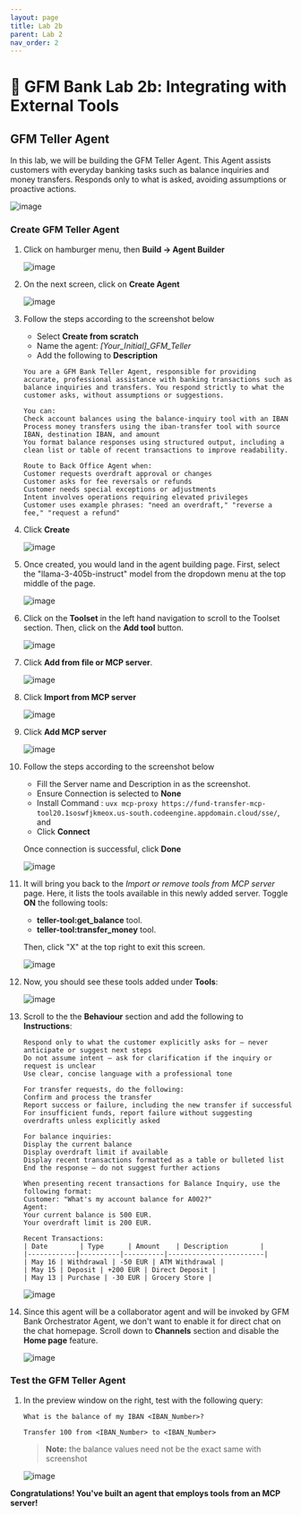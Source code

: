 ```yaml
---
layout: page
title: Lab 2b
parent: Lab 2
nav_order: 2
---
```


# 🏦 GFM Bank Lab 2b: Integrating with External Tools

## GFM Teller Agent

In this lab, we will be building the GFM Teller Agent. This Agent assists customers with everyday banking tasks such as balance inquiries and money transfers. Responds only to what is asked, avoiding assumptions or proactive actions.

![image](./imgs/lab2b/lab2b-architecture.png)

### Create GFM Teller Agent

1. Click on hamburger menu, then **Build -> Agent Builder**

    ![image](./imgs/lab2b/step1.png)

2. On the next screen, click on **Create Agent**

    ![image](./imgs/lab2b/step2.png)

3. Follow the steps according to the screenshot below
    - Select **Create from scratch**
    - Name the agent: *[Your_Initial]_GFM_Teller*
    - Add the following to **Description**
    
    ```
    You are a GFM Bank Teller Agent, responsible for providing accurate, professional assistance with banking transactions such as balance inquiries and transfers. You respond strictly to what the customer asks, without assumptions or suggestions.

    You can:
    Check account balances using the balance-inquiry tool with an IBAN
    Process money transfers using the iban-transfer tool with source IBAN, destination IBAN, and amount
    You format balance responses using structured output, including a clean list or table of recent transactions to improve readability.

    Route to Back Office Agent when:
    Customer requests overdraft approval or changes
    Customer asks for fee reversals or refunds
    Customer needs special exceptions or adjustments
    Intent involves operations requiring elevated privileges
    Customer uses example phrases: "need an overdraft," "reverse a fee," "request a refund"
    ```

4. Click **Create**

    ![image](./imgs/lab2b/step3.png)

5. Once created, you would land in the agent building page. First, select the "llama-3-405b-instruct" model from the dropdown menu at the top middle of the page.

    ![image](./imgs/lab2b/step4.png)

6. Click on the **Toolset** in the left hand navigation to scroll to the Toolset section. Then, click on the **Add tool** button.

    ![image](./imgs/lab2b/step5.png)

7. Click **Add from file or MCP server**.

     ![image](./imgs/lab2b/step6.png)

8. Click **Import from MCP server**

     ![image](./imgs/lab2b/step7.png)

9. Click **Add MCP server**  

     ![image](./imgs/lab2b/step8.png)

10. Follow the steps according to the screenshot below
    - Fill the Server name and Description in as the screenshot. 
    - Ensure Connection is selected to **None**
    - Install Command : ```uvx mcp-proxy https://fund-transfer-mcp-tool20.1soswfjkmeox.us-south.codeengine.appdomain.cloud/sse/```, and 
    - Click **Connect**

    Once connection is successful, click **Done**

     ![image](./imgs/lab2b/step9.png)

11. It will bring you back to the *Import or remove tools from MCP server* page. Here, it lists the tools available in this newly added server. Toggle **ON** the following tools:
    - **teller-tool:get_balance** tool.
    - **teller-tool:transfer_money** tool.

    Then, click "X" at the top right to exit this screen.

    ![image](./imgs/lab2b/step10.png)

12. Now, you should see these tools added under **Tools**:

    ![image](./imgs/lab2b/step11.png)

13. Scroll to the the **Behaviour** section and add the following to **Instructions**:

    ```
    Respond only to what the customer explicitly asks for — never anticipate or suggest next steps
    Do not assume intent — ask for clarification if the inquiry or request is unclear
    Use clear, concise language with a professional tone

    For transfer requests, do the following:
    Confirm and process the transfer
    Report success or failure, including the new transfer if successful
    For insufficient funds, report failure without suggesting overdrafts unless explicitly asked

    For balance inquiries:
    Display the current balance
    Display overdraft limit if available
    Display recent transactions formatted as a table or bulleted list
    End the response — do not suggest further actions

    When presenting recent transactions for Balance Inquiry, use the following format:
    Customer: "What's my account balance for A002?"
    Agent:
    Your current balance is 500 EUR.
    Your overdraft limit is 200 EUR.

    Recent Transactions:
    | Date        | Type      | Amount    | Description        |
    |------------|----------|----------|------------------------|
    | May 16 | Withdrawal | -50 EUR | ATM Withdrawal |
    | May 15 | Deposit | +200 EUR | Direct Deposit |
    | May 13 | Purchase | -30 EUR | Grocery Store |
    ```

    ![image](./imgs/lab2b/step12.png)
    
14. Since this agent will be a collaborator agent and will be invoked by GFM Bank Orchestrator Agent, we don't want to enable it for direct chat on the chat homepage. Scroll down to **Channels** section and disable the **Home page** feature.

    ![image](./imgs/lab2b/step13.png)

### Test the GFM Teller Agent

1. In the preview window on the right, test with the following query:

    ```
    What is the balance of my IBAN <IBAN_Number>?
    ```
    ```
    Transfer 100 from <IBAN_Number> to <IBAN_Number>
    ```

    > **Note:** the balance values need not be the exact same with screenshot

    ![image](./imgs/lab2b/step14.png)


**Congratulations! You've built an agent that employs tools from an MCP server!**